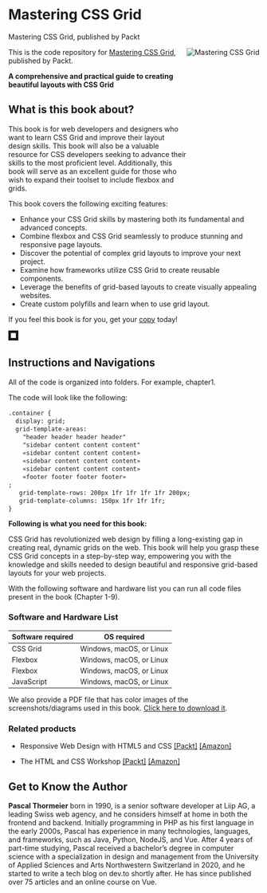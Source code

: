 # Mastering CSS Grid	
Mastering CSS Grid, published by Packt

<a href="https://www.packtpub.com/product/mastering-css-grid/9781804614846"><img src="https://static.packt-cdn.com/products/9781804614846/cover/smaller" alt="Mastering CSS Grid" height="256px" align="right"></a>

This is the code repository for [Mastering CSS Grid](https://www.packtpub.com/product/mastering-css-grid/9781804614846), published by Packt.

**A comprehensive and practical guide to creating beautiful layouts with CSS Grid**

## What is this book about?

This book is for web developers and designers who want to learn CSS Grid and improve their layout design skills. This book will also be a valuable resource for CSS developers seeking to advance their skills to the most proficient level. Additionally, this book will serve as an excellent guide for those who wish to expand their toolset to include flexbox and grids.

This book covers the following exciting features:

* Enhance your CSS Grid skills by mastering both its fundamental and advanced concepts.
* Combine flexbox and CSS Grid seamlessly to produce stunning and responsive page layouts.
* Discover the potential of complex grid layouts to improve your next project.
* Examine how frameworks utilize CSS Grid to create reusable components.
* Leverage the benefits of grid-based layouts to create visually appealing websites.
* Create custom polyfills and learn when to use grid layout.

If you feel this book is for you, get your [copy](https://www.amazon.com/Mastering-CSS-Grid-comprehensive-practical/dp/180461484X) today!

<a href="https://www.packtpub.com/?utm_source=github&utm_medium=banner&utm_campaign=GitHubBanner"><img src="https://raw.githubusercontent.com/PacktPublishing/GitHub/master/GitHub.png" 
alt="https://www.packtpub.com/" border="5" /></a>

## Instructions and Navigations
All of the code is organized into folders. For example, chapter1.

The code will look like the following:
```
.container {
  display: grid;
  grid-template-areas:
    "header header header header"
    "sidebar content content content"
    «sidebar content content content»
    «sidebar content content content»
    «sidebar content content content»
    «footer footer footer footer»
;
   grid-template-rows: 200px 1fr 1fr 1fr 1fr 200px;
   grid-template-columns: 150px 1fr 1fr 1fr;
}

```

**Following is what you need for this book:**

CSS Grid has revolutionized web design by filling a long-existing gap in creating real, dynamic grids on the web. This book will help you grasp these CSS Grid concepts in a step-by-step way, empowering you with the knowledge and skills needed to design beautiful and responsive grid-based layouts for your web projects.

With the following software and hardware list you can run all code files present in the book (Chapter 1-9).
### Software and Hardware List
| Software required                    | OS required                         |
| ------------------------------------ | ----------------------------------- |
| CSS Grid                             | Windows, macOS, or Linux            |
| Flexbox                              | Windows, macOS, or Linux            |
| Flexbox                              | Windows, macOS, or Linux            |
| JavaScript                           | Windows, macOS, or Linux            |


We also provide a PDF file that has color images of the screenshots/diagrams used in this book. [Click here to download it](https://packt.link/0FCcj).


### Related products <Other books you may enjoy>
* Responsive Web Design with HTML5 and CSS  [[Packt]](https://www.packtpub.com/product/responsive-web-design-with-html5-and-css-third-edition/9781839211560) [[Amazon]](https://www.amazon.in/Responsive-Web-Design-HTML5-CSS/dp/1839211563/ref=tmm_pap_swatch_0?_encoding=UTF8&qid=&sr=)

* The HTML and CSS Workshop  [[Packt]](https://www.packtpub.com/product/the-html-and-css-workshop/9781838824532) [[Amazon]](https://www.amazon.in/HTML-CSS-Workshop-Interactive-Approach/dp/1838824537/ref=tmm_pap_swatch_0?_encoding=UTF8&qid=&sr=)

## Get to Know the Author
**Pascal Thormeier** born in 1990, is a senior software developer at Liip AG, a leading Swiss web agency, and he considers himself at home in both the frontend and backend. Initially programming in PHP as his first language in the early 2000s, Pascal has experience in many technologies, languages, and frameworks, such as Java, Python, NodeJS, and Vue.
After 4 years of part-time studying, Pascal received a bachelor’s degree in computer science with a specialization in design and management from the University of Applied Sciences and Arts Northwestern Switzerland in 2020, and he started to write a tech blog on dev.to shortly after. He has since published over 75 articles and an online course on Vue.
